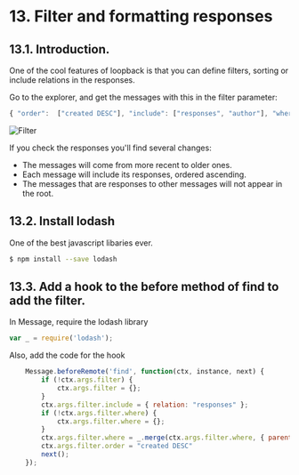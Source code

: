 # 13. Filter and formatting responses

## 13.1. Introduction.
One of the cool features of loopback is that you can define filters, sorting or include relations in the responses.

Go to the explorer, and get the messages with this in the filter parameter:

```javascript
{ "order":  ["created DESC"], "include": ["responses", "author"], "where" : { "parentId": { "exists": false }} } 
```

![Filter](https://raw.githubusercontent.com/nodejsbcn/course27May/master/exercise13/screenshots/screenshot01.png)

If you check the responses you'll find several changes:
- The messages will come from more recent to older ones. 
- Each message will include its responses, ordered ascending.
- The messages that are responses to other messages will not appear in the root.

## 13.2. Install lodash

One of the best javascript libaries ever.
```sh
$ npm install --save lodash
```

## 13.3. Add a hook to the before method of find to add the filter.

In Message, require the lodash library
```javascript
var _ = require('lodash');
```

Also, add the code for the hook

```javascript
    Message.beforeRemote('find', function(ctx, instance, next) {
        if (!ctx.args.filter) {
            ctx.args.filter = {};
        }
        ctx.args.filter.include = { relation: "responses" };
        if (!ctx.args.filter.where) {
            ctx.args.filter.where = {};
        }
        ctx.args.filter.where = _.merge(ctx.args.filter.where, { parentId: { exists : false }});
        ctx.args.filter.order = "created DESC"
        next();
    });
```